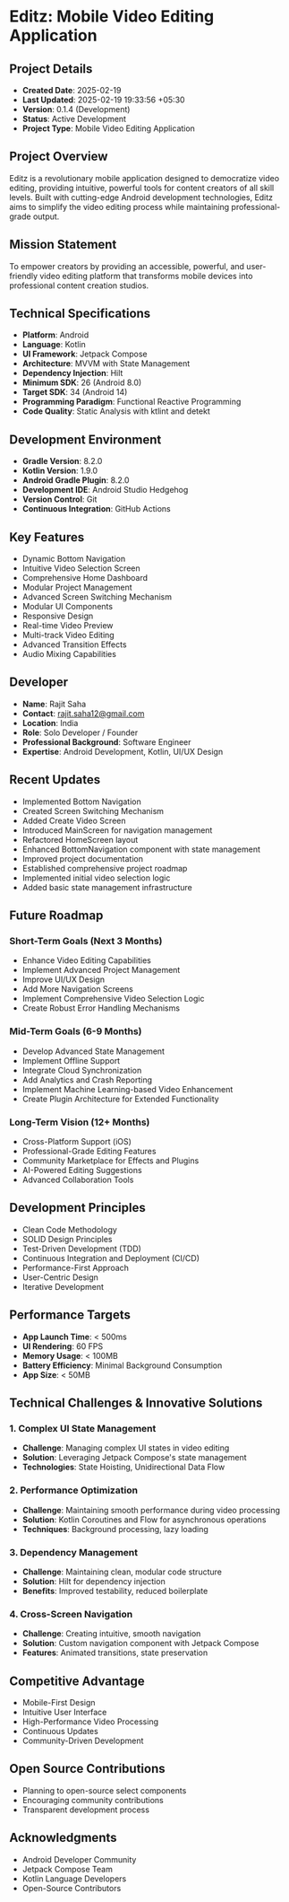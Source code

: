# Editz: Mobile Video Editing Application

## Project Details
- **Created Date**: 2025-02-19
- **Last Updated**: 2025-02-19 19:33:56 +05:30
- **Version**: 0.1.4 (Development)
- **Status**: Active Development
- **Project Type**: Mobile Video Editing Application

## Project Overview
Editz is a revolutionary mobile application designed to democratize video editing, providing intuitive, powerful tools for content creators of all skill levels. Built with cutting-edge Android development technologies, Editz aims to simplify the video editing process while maintaining professional-grade output.

## Mission Statement
To empower creators by providing an accessible, powerful, and user-friendly video editing platform that transforms mobile devices into professional content creation studios.

## Technical Specifications
- **Platform**: Android
- **Language**: Kotlin
- **UI Framework**: Jetpack Compose
- **Architecture**: MVVM with State Management
- **Dependency Injection**: Hilt
- **Minimum SDK**: 26 (Android 8.0)
- **Target SDK**: 34 (Android 14)
- **Programming Paradigm**: Functional Reactive Programming
- **Code Quality**: Static Analysis with ktlint and detekt

## Development Environment
- **Gradle Version**: 8.2.0
- **Kotlin Version**: 1.9.0
- **Android Gradle Plugin**: 8.2.0
- **Development IDE**: Android Studio Hedgehog
- **Version Control**: Git
- **Continuous Integration**: GitHub Actions

## Key Features
- Dynamic Bottom Navigation
- Intuitive Video Selection Screen
- Comprehensive Home Dashboard
- Modular Project Management
- Advanced Screen Switching Mechanism
- Modular UI Components
- Responsive Design
- Real-time Video Preview
- Multi-track Video Editing
- Advanced Transition Effects
- Audio Mixing Capabilities

## Developer
- **Name**: Rajit Saha
- **Contact**: rajit.saha12@gmail.com
- **Location**: India
- **Role**: Solo Developer / Founder
- **Professional Background**: Software Engineer
- **Expertise**: Android Development, Kotlin, UI/UX Design

## Recent Updates
- Implemented Bottom Navigation
- Created Screen Switching Mechanism
- Added Create Video Screen
- Introduced MainScreen for navigation management
- Refactored HomeScreen layout
- Enhanced BottomNavigation component with state management
- Improved project documentation
- Established comprehensive project roadmap
- Implemented initial video selection logic
- Added basic state management infrastructure

## Future Roadmap
### Short-Term Goals (Next 3 Months)
- Enhance Video Editing Capabilities
- Implement Advanced Project Management
- Improve UI/UX Design
- Add More Navigation Screens
- Implement Comprehensive Video Selection Logic
- Create Robust Error Handling Mechanisms

### Mid-Term Goals (6-9 Months)
- Develop Advanced State Management
- Implement Offline Support
- Integrate Cloud Synchronization
- Add Analytics and Crash Reporting
- Implement Machine Learning-based Video Enhancement
- Create Plugin Architecture for Extended Functionality

### Long-Term Vision (12+ Months)
- Cross-Platform Support (iOS)
- Professional-Grade Editing Features
- Community Marketplace for Effects and Plugins
- AI-Powered Editing Suggestions
- Advanced Collaboration Tools

## Development Principles
- Clean Code Methodology
- SOLID Design Principles
- Test-Driven Development (TDD)
- Continuous Integration and Deployment (CI/CD)
- Performance-First Approach
- User-Centric Design
- Iterative Development

## Performance Targets
- **App Launch Time**: < 500ms
- **UI Rendering**: 60 FPS
- **Memory Usage**: < 100MB
- **Battery Efficiency**: Minimal Background Consumption
- **App Size**: < 50MB

## Technical Challenges & Innovative Solutions
### 1. Complex UI State Management
- **Challenge**: Managing complex UI states in video editing
- **Solution**: Leveraging Jetpack Compose's state management
- **Technologies**: State Hoisting, Unidirectional Data Flow

### 2. Performance Optimization
- **Challenge**: Maintaining smooth performance during video processing
- **Solution**: Kotlin Coroutines and Flow for asynchronous operations
- **Techniques**: Background processing, lazy loading

### 3. Dependency Management
- **Challenge**: Maintaining clean, modular code structure
- **Solution**: Hilt for dependency injection
- **Benefits**: Improved testability, reduced boilerplate

### 4. Cross-Screen Navigation
- **Challenge**: Creating intuitive, smooth navigation
- **Solution**: Custom navigation component with Jetpack Compose
- **Features**: Animated transitions, state preservation

## Competitive Advantage
- Mobile-First Design
- Intuitive User Interface
- High-Performance Video Processing
- Continuous Updates
- Community-Driven Development

## Open Source Contributions
- Planning to open-source select components
- Encouraging community contributions
- Transparent development process

## Acknowledgments
- Android Developer Community
- Jetpack Compose Team
- Kotlin Language Developers
- Open-Source Contributors
